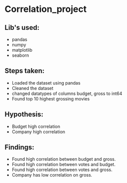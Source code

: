 # Correlation_project

## Lib's used:
* pandas
* numpy
* matplotlib
* seaborn

## Steps taken:
* Loaded the dataset using pandas
* Cleaned the dataset
* changed datatypes of columns budget, gross to int64
* Found top 10 highest grossing movies

## Hypothesis:
* Budget high correlation
* Company high correlation

## Findings:
* Found high correlation between budget and gross.
* Found high correlation between votes and budget.
* Found high correlation between votes and gross.
* Company has low correlation on gross.
